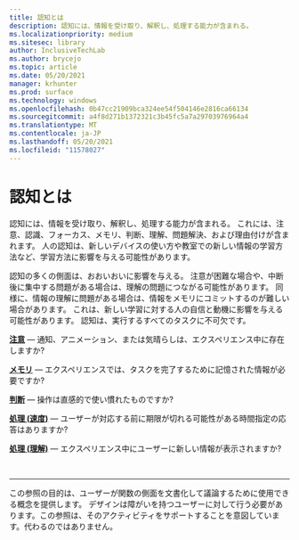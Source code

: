 ```yaml
---
title: 認知とは
description: 認知には、情報を受け取り、解釈し、処理する能力が含まれる。
ms.localizationpriority: medium
ms.sitesec: library
author: InclusiveTechLab
ms.author: brycejo
ms.topic: article
ms.date: 05/20/2021
manager: krhunter
ms.prod: surface
ms.technology: windows
ms.openlocfilehash: 0b47cc21909bca324ee54f504146e2816ca66134
ms.sourcegitcommit: a4f8d271b1372321c3b45fc5a7a29703976964a4
ms.translationtype: MT
ms.contentlocale: ja-JP
ms.lasthandoff: 05/20/2021
ms.locfileid: "11578027"
---
```

# <a name="what-is-cognition"></a>認知とは

認知には、情報を受け取り、解釈し、処理する能力が含まれる。 これには、注意、認識、フォーカス、メモリ、判断、理解、問題解決、および理由付けが含まれます。 人の認知は、新しいデバイスの使い方や教室での新しい情報の学習方法など、学習方法に影響を与える可能性があります。

認知の多くの側面は、おおいおいに影響を与える。 注意が困難な場合や、中断後に集中する問題がある場合は、理解の問題につながる可能性があります。 同様に、情報の理解に問題がある場合は、情報をメモリにコミットするのが難しい場合があります。 これは、新しい学習に対する人の自信と動機に影響を与える可能性があります。 認知は、実行するすべてのタスクに不可欠です。

**[注意](cognition-attention.md)** &mdash; 通知、アニメーション、または気晴らしは、エクスペリエンス中に存在しますか?

**[メモリ](cognition-memory.md)** &mdash; エクスペリエンスでは、タスクを完了するために記憶された情報が必要ですか?

**[判断](cognition-judgment.md)** &mdash; 操作は直感的で使い慣れたものですか?

**[処理 (速度)](cognition-processing-speed.md)** &mdash; ユーザーが対応する前に期限が切れる可能性がある時間指定の応答はありますか?

**[処理 (理解)](cognition-processing-comprehension.md)** &mdash; エクスペリエンス中にユーザーに新しい情報が表示されますか?


&nbsp;

[comment]: # (フッター ステートメント)
___
この参照の目的は、ユーザーが関数の側面を文書化して議論するために使用できる概念を提供します。 デザインは障がいを持つユーザーに対して行う必要があります。この参照は、そのアクティビティをサポートすることを意図しています。代わるのではありません。 
